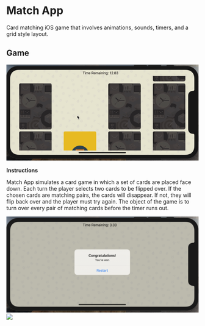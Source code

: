 # Match App
Card matching iOS game that involves animations, sounds, timers, and a grid style layout.

## Game

<img src=https://github.com/saramedernach/Demo/blob/master/Hnet.com-image%20(3).gif width = 600>

<b>Instructions</b>

Match App simulates a card game in which a set of cards are placed face down.  Each turn the player selects two cards to be flipped over.  If the chosen cards are matching pairs, the cards will disappear.  If not, they will flip back over and the player must try again.  The object of the game is to turn over every pair of matching cards before the timer runs out.

<img src=https://github.com/saramedernach/Demo/blob/master/Screen%20Shot%202020-08-19%20at%206.11.37%20PM.png width = 600><img src=https://github.com/saramedernach/Demo/blob/master/Screen%20Shot%202020-08-19%20at%206.12.43%20PM.pngf width = 600>
